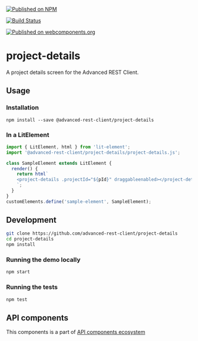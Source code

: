 [![Published on NPM](https://img.shields.io/npm/v/@advanced-rest-client/project-details.svg)](https://www.npmjs.com/package/@advanced-rest-client/project-details)

[![Build Status](https://travis-ci.org/advanced-rest-client/project-details.svg?branch=stage)](https://travis-ci.org/advanced-rest-client/project-details)

[![Published on webcomponents.org](https://img.shields.io/badge/webcomponents.org-published-blue.svg)](https://www.webcomponents.org/element/advanced-rest-client/project-details)


# project-details

A project details screen for the Advanced REST Client.

## Usage

### Installation
```
npm install --save @advanced-rest-client/project-details
```

### In a LitElement

```js
import { LitElement, html } from 'lit-element';
import '@advanced-rest-client/project-details/project-details.js';

class SampleElement extends LitElement {
  render() {
    return html`
    <project-details .projectId="${pId}" draggableenabled></project-details>
    `;
  }
}
customElements.define('sample-element', SampleElement);
```

## Development

```sh
git clone https://github.com/advanced-rest-client/project-details
cd project-details
npm install
```

### Running the demo locally

```sh
npm start
```

### Running the tests

```sh
npm test
```

## API components

This components is a part of [API components ecosystem](https://elements.advancedrestclient.com/)
